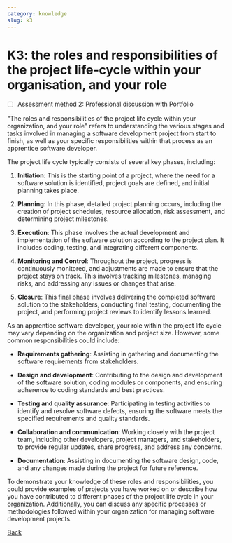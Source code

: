 ```yaml
---
category: knowledge
slug: k3
---
```


# K3: the roles and responsibilities of the project life-cycle within your organisation, and your role

- [ ] Assessment method 2: Professional discussion with Portfolio

"The roles and responsibilities of the project life cycle within your organization, and your role" refers to understanding the various stages and tasks involved in managing a software development project from start to finish, as well as your specific responsibilities within that process as an apprentice software developer.

The project life cycle typically consists of several key phases, including:

1. **Initiation**: This is the starting point of a project, where the need for a software solution is identified, project goals are defined, and initial planning takes place.

2. **Planning**: In this phase, detailed project planning occurs, including the creation of project schedules, resource allocation, risk assessment, and determining project milestones.

3. **Execution**: This phase involves the actual development and implementation of the software solution according to the project plan. It includes coding, testing, and integrating different components.

4. **Monitoring and Control**: Throughout the project, progress is continuously monitored, and adjustments are made to ensure that the project stays on track. This involves tracking milestones, managing risks, and addressing any issues or changes that arise.

5. **Closure**: This final phase involves delivering the completed software solution to the stakeholders, conducting final testing, documenting the project, and performing project reviews to identify lessons learned.

As an apprentice software developer, your role within the project life cycle may vary depending on the organization and project size. However, some common responsibilities could include:

- **Requirements gathering**: Assisting in gathering and documenting the software requirements from stakeholders.

- **Design and development**: Contributing to the design and development of the software solution, coding modules or components, and ensuring adherence to coding standards and best practices.

- **Testing and quality assurance**: Participating in testing activities to identify and resolve software defects, ensuring the software meets the specified requirements and quality standards.

- **Collaboration and communication**: Working closely with the project team, including other developers, project managers, and stakeholders, to provide regular updates, share progress, and address any concerns.

- **Documentation**: Assisting in documenting the software design, code, and any changes made during the project for future reference.

To demonstrate your knowledge of these roles and responsibilities, you could provide examples of projects you have worked on or describe how you have contributed to different phases of the project life cycle in your organization. Additionally, you can discuss any specific processes or methodologies followed within your organization for managing software development projects.

[Back](../README.md)

